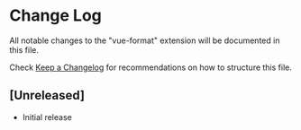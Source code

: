 # Change Log
All notable changes to the "vue-format" extension will be documented in this file.

Check [Keep a Changelog](http://keepachangelog.com/) for recommendations on how to structure this file.

## [Unreleased]
- Initial release